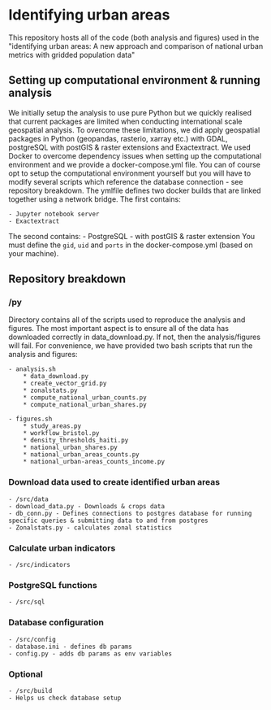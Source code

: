 # Identifying urban areas
This repository hosts all of the code (both analysis and figures) used in the "identifying urban areas: A new approach and comparison of national urban metrics with gridded population data"

## Setting up computational environment & running analysis
We initially setup the analysis to use pure Python but we quickly realised that current packages are limited when conducting international scale geospatial analysis.
To overcome these limitations, we did apply geospatial packages in Python (geopandas, rasterio, xarray etc.) with GDAL, postgreSQL with postGIS & raster extensions and Exactextract. 
We used Docker to overcome dependency issues when setting up the computational environment and we provide a docker-compose.yml file.
You can of course opt to setup the computational environment yourself but you will have to modify several scripts which reference the database connection - see repository breakdown.
The ymlfile defines two docker builds that are linked together using a network bridge.
The first contains:

    - Jupyter notebook server
    - Exactextract

The second contains:
    - PostgreSQL
    - with postGIS & raster extension
You must define the  `gid`, `uid` and `ports` in the docker-compose.yml (based on your machine).

## Repository breakdown 

### /py 
Directory contains all of the scripts used to reproduce the analysis and figures.
The most important aspect is to ensure all of the data has downloaded correctly in data_download.py. If not, then the analysis/figures will fail. 
For convenience, we have provided two bash scripts that run the analysis and figures: 

    - analysis.sh
        * data_download.py
        * create_vector_grid.py
        * zonalstats.py
        * compute_national_urban_counts.py
        * compute_national_urban_shares.py

    - figures.sh
        * study_areas.py
        * workflow_bristol.py
        * density_thresholds_haiti.py
        * national_urban_shares.py
        * national_urban_areas_counts.py
        * national_urban-areas_counts_income.py

### Download data used to create identified urban areas
    - /src/data
    - download_data.py - Downloads & crops data 
    - db_conn.py - Defines connections to postgres database for running specific queries & submitting data to and from postgres 
    - Zonalstats.py - calculates zonal statistics
    
### Calculate urban indicators
    - /src/indicators

### PostgreSQL functions
    - /src/sql
    
### Database configuration 
    - /src/config
    - database.ini - defines db params
    - config.py - adds db params as env variables

### Optional 
    - /src/build
    - Helps us check database setup
